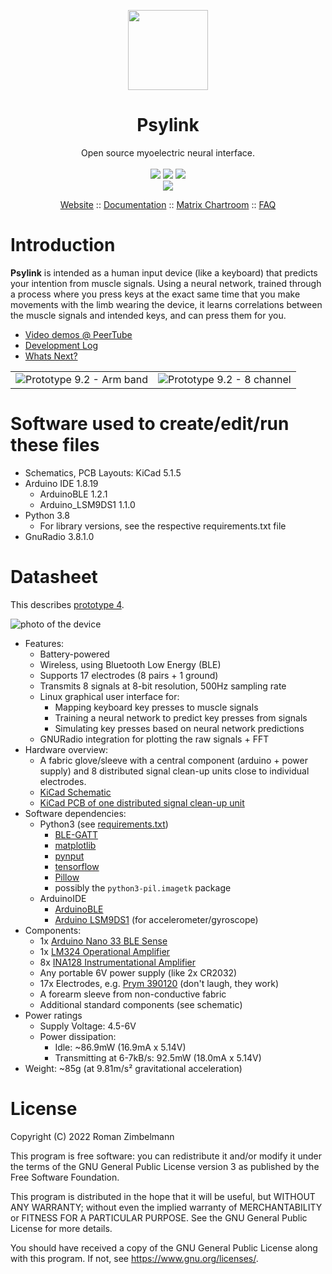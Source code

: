 <p align="center">
    <img src="https://psylink.me/favicon.ico" width=128/>
</p>

<h1 align="center">
    Psylink
</h1>

<p align="center">
    Open source myoelectric neural interface. 
    <br/>
    <br/>
    <a href="https://psylink.me/prototypes/"><img src="https://img.shields.io/badge/version-9.2-gold" /></a>
    <a href="https://codeberg.org/psylink/psylink"><img src="https://img.shields.io/github/commit-activity/m/psylink-me/psylink" /></a>
    <a href="https://codeberg.org/psylink/psylink/src/branch/master/LICENSE"><img src="https://img.shields.io/badge/license-GPL_v3.0-blue" /></a>
    <br/>
    <a href="https://fosstodon.org/@psylink/media"><img src="https://img.shields.io/mastodon/follow/106535899613227044?domain=https%3A%2F%2Ffosstodon.org&style=social" /></a>
</p>


<p align="center">
    <a href="https://psylink.me/">Website</a> ::
    <a href="https://codeberg.org/psylink/psylink/wiki">Documentation</a> ::
    <a href="https://matrix.to/#/#psylink:matrix.org">Matrix Chartroom</a> ::
    <a href="https://psylink.me/faq/">FAQ</a>
</p>

# Introduction

**Psylink** is intended as a human input device (like a keyboard) that predicts your
intention from muscle signals.  Using a neural network, trained through a
process where you press keys at the exact same time that you make movements
with the limb wearing the device, it learns correlations between the muscle
signals and intended keys, and can press them for you.

- [Video demos @ PeerTube](https://peertube.linuxrocks.online/video-channels/psylink/videos)
- [Development Log](https://psylink.me/blog)
- [Whats Next?](https://codeberg.org/psylink/psylink/wiki/Next-Steps)

|       |   |
| :-------------------------: | :-------------------------: |
| ![Prototype 9.2 - Arm band](https://psylink.me/img/prototypes/p9.1.jpg)  | ![Prototype 9.2 - 8 channel](https://psylink.me/img/blog/2023-02-03_eight_electrode_modules.jpg)

# Software used to create/edit/run these files

- Schematics, PCB Layouts: KiCad 5.1.5
- Arduino IDE 1.8.19
    - ArduinoBLE 1.2.1
    - Arduino\_LSM9DS1 1.1.0
- Python 3.8
    - For library versions, see the respective requirements.txt file
- GnuRadio 3.8.1.0

# Datasheet

This describes [prototype 4](https://psylink.me/p4).

![photo of the device](https://psylink.me/img/prototypes/p4.jpg)

- Features:
    - Battery-powered
    - Wireless, using Bluetooth Low Energy (BLE)
    - Supports 17 electrodes (8 pairs + 1 ground)
    - Transmits 8 signals at 8-bit resolution, 500Hz sampling rate
    - Linux graphical user interface for:
        - Mapping keyboard key presses to muscle signals
        - Training a neural network to predict key presses from signals
        - Simulating key presses based on neural network predictions
    - GNURadio integration for plotting the raw signals + FFT
- Hardware overview:
    - A fabric glove/sleeve with a central component (arduino + power supply)
      and 8 distributed signal clean-up units close to individual electrodes.
    - [KiCad Schematic](schematics/myocular0.5.1.sch)
    - [KiCad PCB of one distributed signal clean-up unit](schematics/myocular0.5.1d.kicad_pcb)
- Software dependencies:
    - Python3 (see [requirements.txt](python/requirements.txt))
        - [BLE-GATT](https://pypi.org/project/BLE-GATT/)
        - [matplotlib](https://matplotlib.org/)
        - [pynput](https://pypi.org/project/pynput/)
        - [tensorflow](https://www.tensorflow.org/)
        - [Pillow](https://python-pillow.org)
        - possibly the `python3-pil.imagetk` package
    - ArduinoIDE
        - [ArduinoBLE](https://www.arduino.cc/en/Reference/ArduinoBLE)
        - [Arduino LSM9DS1](https://www.arduino.cc/en/Reference/ArduinoLSM9DS1) (for accelerometer/gyroscope)
- Components:
    - 1x [Arduino Nano 33 BLE Sense](https://store.arduino.cc/arduino-nano-33-ble-sense)
    - 1x [LM324 Operational Amplifier](https://www.ti.com/product/LM324)
    - 8x [INA128 Instrumentational Amplifier](https://www.ti.com/product/INA128)
    - Any portable 6V power supply (like 2x CR2032)
    - 17x Electrodes, e.g. [Prym 390120](https://www.prym.com/en/non-sew-refill-for-390120-smooth-cap-10mm-silver-coloured-390104) (don't laugh, they work)
    - A forearm sleeve from non-conductive fabric
    - Additional standard components (see schematic)
- Power ratings
    - Supply Voltage: 4.5-6V
    - Power dissipation:
        - Idle: ~86.9mW (16.9mA x 5.14V)
        - Transmitting at 6-7kB/s: 92.5mW (18.0mA x 5.14V)
- Weight: ~85g (at 9.81m/s² gravitational acceleration)

# License

Copyright (C) 2022  Roman Zimbelmann

This program is free software: you can redistribute it and/or modify
it under the terms of the GNU General Public License version 3 as
published by the Free Software Foundation.

This program is distributed in the hope that it will be useful,
but WITHOUT ANY WARRANTY; without even the implied warranty of
MERCHANTABILITY or FITNESS FOR A PARTICULAR PURPOSE.  See the
GNU General Public License for more details.

You should have received a copy of the GNU General Public License
along with this program.  If not, see <https://www.gnu.org/licenses/>.

